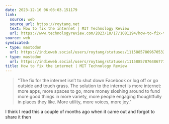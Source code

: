 ```yaml
---
date: 2023-12-16 06:03:03.151179
link:
  source: web
  source_url: https://roytang.net
  text: How to fix the internet | MIT Technology Review
  url: https://www.technologyreview.com/2023/10/17/1081194/how-to-fix-the-internet-online-discourse
source: web
syndicated:
- type: mastodon
  url: https://indieweb.social/users/roytang/statuses/111588578696705321
- type: mastodon
  url: https://indieweb.social/users/roytang/statuses/111588578764867716
title: How to fix the internet | MIT Technology Review
---
```


> "The fix for the internet isn’t to shut down Facebook or log off or go outside and touch grass. The solution to the internet is more internet: more apps, more spaces to go, more money sloshing around to fund more good things in more variety, more people engaging thoughtfully in places they like. More utility, more voices, more joy."

I think I read this a couple of months ago when it came out and forgot to share it then